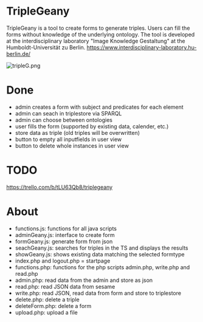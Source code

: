 # TripleGeany
TripleGeany is a tool to create forms to generate triples. Users can fill the forms without knowledge of the underlying ontology.
The tool is developed at the interdisciplinary laboratory "Image Knowledge Gestaltung" at the Humboldt-Universität zu Berlin. https://www.interdisciplinary-laboratory.hu-berlin.de/

![tripleG.png](https://bitbucket.org/repo/BenRdX/images/2508877502-tripleG.png)

# Done
 - admin creates a form with subject and predicates for each element
 - admin can seach in triplestore via SPARQL
 - admin can choose between ontologies
 - user fills the form (supported by existing data, calender, etc.)
 - store data as triple (old triples will be overwritten)
 - button to empty all inputfields in user view
 - button to delete whole instances in user view
  
# TODO
https://trello.com/b/tLU63Qb8/triplegeany  
  
# About
- functions.js: functions for all java scripts
- adminGeany.js: interface to create form
- formGeany.js: generate form from json
- seachGeany.js: searches for triples in the TS and displays the results
- showGeany.js: shows existing data matching the selected formtype
- index.php and logout.php = startpage
- functions.php: functions for the php scripts admin.php, write.php and read.php
- admin.php: read data from the admin and store as json 
- read.php: read JSON data from sesame
- write.php: read JSON, read data from form and store to triplestore
- delete.php: delete a triple 
- deleteForm.php: delete a form
- upload.php: upload a file